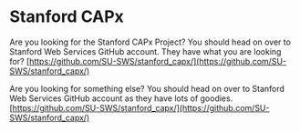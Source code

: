 Stanford CAPx
=============

Are you looking for the Stanford CAPx Project? 
You should head on over to Stanford Web Services GitHub account. They have what you are looking for?
[https://github.com/SU-SWS/stanford_capx/](https://github.com/SU-SWS/stanford_capx/)

Are you looking for something else?
You should head on over to Stanford Web Services GitHub account as they have lots of goodies.
[https://github.com/SU-SWS/stanford_capx/](https://github.com/SU-SWS/stanford_capx/)
